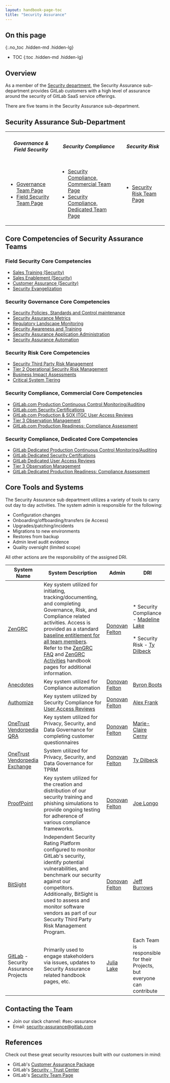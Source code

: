 ```yaml
---
layout: handbook-page-toc
title: "Security Assurance"
---
```


<link rel="stylesheet" type="text/css" href="/stylesheets/biztech.css" />

## On this page
{:.no_toc .hidden-md .hidden-lg}

- TOC
{:toc .hidden-md .hidden-lg}

## Overview
As a member of the [Security department](/handbook/security/#assure-the-customer), the Security Assurance sub-department provides GitLab customers with a high level of assurance around the security of GitLab SaaS service offerings.

There are five teams in the Security Assurance sub-department.

## <i id="biz-tech-icons" class="fas fa-tasks"></i>Security Assurance Sub-Department

<table id="core-competencies">
  <tr>
    <th>
        <i class="fas fa-hands-helping i-bt"></i>
        <h5>Governance & Field Security</h5>
    </th>
    <th>
        <i class="fas fa-bullseye i-bt"></i>
        <h5>Security Compliance</h5>
    </th>
    <th>
        <i class="fas fa-shield-alt i-bt"></i>
        <h5>Security Risk</h5>
    </th>
  </tr>
  <tr>
      <td>
        <ul>
            <li><a href="/handbook/security/security-assurance/governance/"> Governance Team Page </a></li>
            <li><a href="/handbook/security/security-assurance/field-security/"> Field Security Team Page </a></li>
        </ul>
      </td>
      <td>
        <ul>
            <li><a href="/handbook/security/security-assurance/security-compliance/"> Security Compliance, Commercial Team Page </a></li>
            <li><a href="/handbook/security/security-assurance/dedicated-compliance/"> Security Compliance, Dedicated Team Page </a></li>
        </ul>
      </td>
      <td>
        <ul>    
            <li><a href="/handbook/security/security-assurance/security-risk/"> Security Risk Team Page </a></li>
        </ul>
      </td>
  </tr>
</table>

## <i class="fab fa-gitlab fa-fw" style="color:rgb(107,79,187); font-size:.85em" aria-hidden="true"></i> Core Competencies of Security Assurance Teams

### Field Security Core Competencies 
* [Sales Training (Security)](/handbook/sales/onboarding/sqs-learning-objectives/)
* [Sales Enablement (Security)](/handbook/security/security-assurance/field-security/Field-Security-RFP.html)
* [Customer Assurance (Security)](/handbook/security/security-assurance/field-security/customer-security-assessment-process.html)
* [Security Evangelization](/handbook/security/security-assurance/field-security/Evangelism.html) 

### Security Governance Core Competencies 
* [Security Policies, Standards and Control maintenance](/handbook/security/controlled-document-program.html) 
* [Security Assurance Metrics](https://about.gitlab.com/handbook/security/security-assurance/governance/#security-assurance-metrics)
* [Regulatory Landscape Monitoring](https://about.gitlab.com/handbook/security/security-assurance/governance/#regulatory-and-compliance-landscape-monitoring)
* [Security Awareness and Training](/handbook/security/security-assurance/governance/sec-awareness-training.html)
* [Security Assurance Application Administration](/handbook/security/security-assurance/#core-tools-and-systems)
* [Security Assurance Automation](https://about.gitlab.com/handbook/security/security-assurance/governance/security-assurance-automation.html)

### Security Risk Core Competencies 
* [Security Third Party Risk Management](/handbook/security/security-assurance/security-risk/third-party-risk-management.html)
* [Tier 2 Operational Security Risk Management](/handbook/security/security-assurance/security-risk/storm-program/index.html)
* [Business Impact Assessments](https://about.gitlab.com/handbook/security/security-assurance/security-risk/storm-program/business-impact-analysis.html)
* [Critical System Tiering](https://about.gitlab.com/handbook/security/security-assurance/security-risk/storm-program/critical-systems.html)

### Security Compliance, Commercial Core Competencies 
* [GitLab.com Production Continuous Control Monitoring/Auditing](/handbook/security/security-assurance/security-compliance/sec-controls.html)
* [GitLab.com Security Certifications](/handbook/security/security-assurance/security-compliance/certifications.html)
* [GitLab.com Production & SOX ITGC User Access Reviews](/handbook/security/security-assurance/security-compliance/access-reviews.html)
* [Tier 3 Observation Management](/handbook/security/security-assurance/observation-management-procedure.html)
* [GitLab.com Production Readiness: Compliance Assessment](/handbook/security/security-assurance/production_readiness_compliance_assessment.html)

### Security Compliance, Dedicated Core Competencies 
* [GitLab Dedicated Production Continuous Control Monitoring/Auditing](https://docs.gitlab.com/ee/subscriptions/gitlab_dedicated/)
* [GitLab Dedicated Security Certifcations](/handbook/security/security-assurance/dedicated-compliance/certifications.html)
* [GitLab Dedicated User Access Reviews](/handbook/security/security-assurance/security-compliance/access-reviews.html)
* [Tier 3 Observation Management](/handbook/security/security-assurance/observation-management-procedure.html)
* [GitLab Dedicated Production Readiness: Compliance Assessment](/handbook/security/security-assurance/production_readiness_compliance_assessment.html)

## <i id="biz-tech-icons" class="far fa-newspaper"></i>Core Tools and Systems

The Security Assurance sub department utilizes a variety of tools to carry out day to day activities. The system admin is responsible for the following:

- Configuration changes
- Onboarding/offboarding/transfers (ie Access)
- Upgrades/patching/incidents
- Migrations to new environments
- Restores from backup
- Admin level audit evidence
- Quality oversight (limited scope)

All other actions are the responsibility of the assigned DRI. 

| System Name | System Description | Admin | DRI |
|---------|-------------|---------------|---------|
| [ZenGRC](/handbook/business-technology/tech-stack/#zengrc) | Key system utilized for initiating, tracking/documenting, and completing Governance, Risk, and Compliance related activities. Access is provided as a standard [baseline entitlement for all team members](/handbook/business-technology/team-member-enablement/onboarding-access-requests/access-requests/baseline-entitlements/#baseline-entitlements-all-gitlab-team-members). Refer to the [ZenGRC FAQ](/handbook/security/security-assurance/zg-faq.html) and [ZenGRC Activities](/handbook/security/security-assurance/zg-activities.html) handbook pages for additional information. | [Donovan Felton](https://gitlab.com/dfelton) | * Security Compliance - [Madeline Lake](https://gitlab.com/madlake) <br><br> * Security Risk - [Ty Dilbeck](https://gitlab.com/tdilbeck) |
| [Anecdotes](https://www.anecdotes.ai/)  | Key system utilized for Compliance automation | [Donovan Felton](https://gitlab.com/dfelton) | [Byron Boots](https://gitlab.com/byronboots) |
| [Authomize](https://www.authomize.com/) | Key system utilized by Security Compliance for [User Access Reviews](/handbook/security/security-assurance/security-compliance/access-reviews.html) | [Donovan Felton](https://gitlab.com/dfelton) | [Alex Frank](https://gitlab.com/alexfrank09) |
| [OneTrust Vendorpedia QRA](/handbook/business-technology/tech-stack/#onetrust) | Key system utilized for Privacy, Security, and Data Governance for completing customer questionnaires | [Donovan Felton](https://gitlab.com/dfelton) | [Marie-Claire Cerny](https://gitlab.com/marieclairecerny) |
| [OneTrust Vendorpedia Exchange](/handbook/business-technology/tech-stack/#onetrust) | System utilized for Privacy, Security, and Data Governance for TPRM | [Donovan Felton](https://gitlab.com/dfelton) | [Ty Dilbeck](https://gitlab.com/tdilbeck) |
| [ProofPoint](/handbook/business-technology/tech-stack/#proofpoint) | Key system utilized for the creation and distribution of our security training and phishing simulations to provide ongoing testing for adherence of various compliance frameworks. | [Donovan Felton](https://gitlab.com/dfelton) | [Joe Longo](https://gitlab.com/jlongo_gitlab) |
| [BitSight](/handbook/security/security-assurance/field-security/independent_security_assurance.html) | Independent Security Rating Platform configured to monitor GitLab's security, identify potential vulnerabilities, and benchmark our security against our competitors. Additionally, BitSight is used to assess and monitor software vendors as part of our Security Third Party Risk Management Program. | [Donovan Felton](https://gitlab.com/dfelton) | [Jeff Burrows](https://gitlab.com/jburrows001) |
| [GitLab](/handbook/business-technology/tech-stack/#gitlab) - Security Assurance Projects | Primarily used to engage stakeholders via issues, updates to Security Assurance related handbook pages, etc. | [Julia Lake](https://gitlab.com/julia.lake) | Each Team is responsible for their Projects, but everyone can contribute |

## <i id="biz-tech-icons" class="fas fa-users"></i>Contacting the Team

* Join our slack channel: #sec-assurance
* Email: <security-assurance@gitlab.com>

## <i class="fas fa-book" style="color:rgb(110,73,203)" aria-hidden="true"></i> References

Check out these great security resources built with our customers in mind: 

* GitLab's [Customer Assurance Package](https://about.gitlab.com/security/cap/)
* GitLab's [Security - Trust Center](https://about.gitlab.com/security/)
* GitLab's [Security Team Page](/handbook/security/) 
